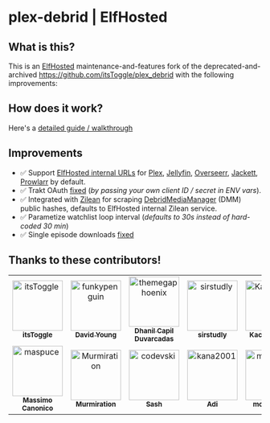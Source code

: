# plex-debrid | ElfHosted

## What is this?

This is an [ElfHosted](https://elfhosted.com) maintenance-and-features fork of the deprecated-and-archived https://github.com/itsToggle/plex_debrid with the following improvements:

## How does it work?

Here's a [detailed guide / walkthrough](https://elfhosted.com/guides/media/stream-from-real-debrid-with-plex/)

## Improvements

* ✅ Support [ElfHosted internal URLs](https://elfhosted.com/how-to/connect-apps/) for [Plex](https://elfhosted.com/app/plex/), [Jellyfin](https://elfhosted.com/app/jellyfin/), [Overseerr](https://elfhosted.com/app/overseerr/), [Jackett](https://elfhosted.com/app/jackett/), [Prowlarr](https://elfhosted.com/app/prowlarr/) by default.
* ✅ Trakt OAuth [fixed](https://github.com/elfhosted/plex_debrid/commit/c678fa1e5974a5c666b2fe70d65228c6fdfb4047) (*by passing your own client ID / secret in ENV vars*).
* ✅ Integrated with [Zilean](https://github.com/iPromKnight/zilean/) for scraping [DebridMediaManager](https://debridmediamanager.com/) (DMM) public hashes, defaults to ElfHosted internal Zilean service.
* ✅ Parametize watchlist loop interval (*defaults to 30s instead of hard-coded 30 min*)
* ✅ Single episode downloads [fixed](https://github.com/elfhosted/plex_debrid/pull/1)

## Thanks to these contributors!

<!-- readme: collaborators,contributors -start -->
<table>
	<tbody>
		<tr>
            <td align="center">
                <a href="https://github.com/itsToggle">
                    <img src="https://avatars.githubusercontent.com/u/71379623?v=4" width="100;" alt="itsToggle"/>
                    <br />
                    <sub><b>itsToggle</b></sub>
                </a>
            </td>
            <td align="center">
                <a href="https://github.com/funkypenguin">
                    <img src="https://avatars.githubusercontent.com/u/1524686?v=4" width="100;" alt="funkypenguin"/>
                    <br />
                    <sub><b>David Young</b></sub>
                </a>
            </td>
            <td align="center">
                <a href="https://github.com/themegaphoenix">
                    <img src="https://avatars.githubusercontent.com/u/9766462?v=4" width="100;" alt="themegaphoenix"/>
                    <br />
                    <sub><b>Dhanil Capil Duvarcadas</b></sub>
                </a>
            </td>
            <td align="center">
                <a href="https://github.com/sirstudly">
                    <img src="https://avatars.githubusercontent.com/u/12377354?v=4" width="100;" alt="sirstudly"/>
                    <br />
                    <sub><b>sirstudly</b></sub>
                </a>
            </td>
            <td align="center">
                <a href="https://github.com/KaceCottam">
                    <img src="https://avatars.githubusercontent.com/u/28381193?v=4" width="100;" alt="KaceCottam"/>
                    <br />
                    <sub><b>Kace Cottam</b></sub>
                </a>
            </td>
            <td align="center">
                <a href="https://github.com/KamalF">
                    <img src="https://avatars.githubusercontent.com/u/8170277?v=4" width="100;" alt="KamalF"/>
                    <br />
                    <sub><b>KamalF</b></sub>
                </a>
            </td>
		</tr>
		<tr>
            <td align="center">
                <a href="https://github.com/maspuce">
                    <img src="https://avatars.githubusercontent.com/u/688714?v=4" width="100;" alt="maspuce"/>
                    <br />
                    <sub><b>Massimo Canonico</b></sub>
                </a>
            </td>
            <td align="center">
                <a href="https://github.com/Murmiration">
                    <img src="https://avatars.githubusercontent.com/u/26490372?v=4" width="100;" alt="Murmiration"/>
                    <br />
                    <sub><b>Murmiration</b></sub>
                </a>
            </td>
            <td align="center">
                <a href="https://github.com/codevski">
                    <img src="https://avatars.githubusercontent.com/u/1435321?v=4" width="100;" alt="codevski"/>
                    <br />
                    <sub><b>Sash</b></sub>
                </a>
            </td>
            <td align="center">
                <a href="https://github.com/kana2001">
                    <img src="https://avatars.githubusercontent.com/u/71416354?v=4" width="100;" alt="kana2001"/>
                    <br />
                    <sub><b>Adi</b></sub>
                </a>
            </td>
            <td align="center">
                <a href="https://github.com/mcorcoran">
                    <img src="https://avatars.githubusercontent.com/u/1950615?v=4" width="100;" alt="mcorcoran"/>
                    <br />
                    <sub><b>mcorcoran</b></sub>
                </a>
            </td>
            <td align="center">
                <a href="https://github.com/piratsch">
                    <img src="https://avatars.githubusercontent.com/u/106690882?v=4" width="100;" alt="piratsch"/>
                    <br />
                    <sub><b>piratsch</b></sub>
                </a>
            </td>
		</tr>
	<tbody>
</table>
<!-- readme: collaborators,contributors -end -->